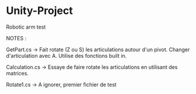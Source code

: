 # Unity-Project
Robotic arm test

NOTES :

GetPart.cs -> Fait rotate (Z ou S) les articulations autour d'un pivot. Changer d'articulation avec A. Utilise des fonctions built in.

Calculation.cs -> Essaye de faire rotate les articulations en utilisant des matrices.

Rotate1.cs -> A ignorer, premier fichier de test
